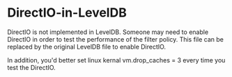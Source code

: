 # DirectIO-in-LevelDB

DirectIO is not implemented in LevelDB. Someone may need to enable DirectIO in order to test the performance of the filter policy.
This file can be replaced by the original LevelDB file to enable DirectIO.

In addition, you'd better set linux kernal vm.drop_caches = 3 every time you test the DirectIO.

